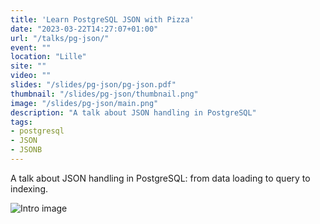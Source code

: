 ```yaml
---
title: 'Learn PostgreSQL JSON with Pizza'
date: "2023-03-22T14:27:07+01:00"
url: "/talks/pg-json/"
event: ""
location: "Lille"
site: ""
video: ""
slides: "/slides/pg-json/pg-json.pdf"
thumbnail: "/slides/pg-json/thumbnail.png"
image: "/slides/pg-json/main.png"
description: "A talk about JSON handling in PostgreSQL"
tags:
- postgresql
- JSON
- JSONB
---
```


A talk about JSON handling in PostgreSQL: from data loading to query to indexing.

<!--more-->

![Intro image](/slides/pg-json/main.png)

